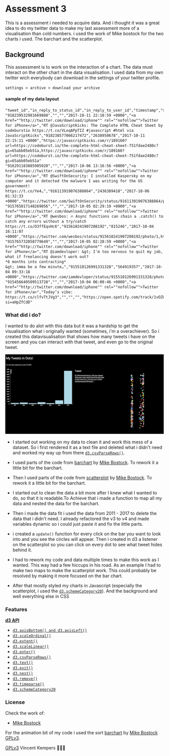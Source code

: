 # Assessment 3

This is a assessment i needed to acquire data. And i thought it was a great idea to do my twitter data to make my last assessment more of a visualisation than cold numbers. i used the work of Mike bostock for the two charts i used. The barchart and the scatterplot.

## Background

This assessment is to work on the interaction of a chart. The data must interact on the other chart in the data visualisation. I used data from my own twitter wich everybody can download in the settings of your twitter profile.

`settings > archive > download your archive`

#### sample of my data layout

```csv
"tweet_id","in_reply_to_status_id","in_reply_to_user_id","timestamp","source","text","retweeted_status_id","retweeted_status_user_id","retweeted_status_timestamp","expanded_urls"
"918239532981669888","","","2017-10-11 22:18:59 +0000","<a href=""http://twitter.com/download/iphone"" rel=""nofollow"">Twitter for iPhone</a>","RT @JavaScriptKicks: The Complete HTML Cheat Sheet by codeburstio https://t.co/VLoqAPpTIZ #javascript #html via JavaScriptKicks","918238577066217472","2638950678","2017-10-11 22:15:11 +0000","https://javascriptkicks.com/r/189160?url=https://codeburst.io/the-complete-html-cheat-sheet-751fdae2480c?gi=65abb05eb51a,https://javascriptkicks.com/r/189160?url=https://codeburst.io/the-complete-html-cheat-sheet-751fdae2480c?gi=65abb05eb51a"
"916291183885905920","","","2017-10-06 13:16:56 +0000","<a href=""http://twitter.com/download/iphone"" rel=""nofollow"">Twitter for iPhone</a>","RT @SwiftOnSecurity: I installed Kaspersky on my computer and it detected the malware I was writing for the US government! https://t.co/Ye4…","916113919076388864","2436389418","2017-10-06 01:32:33 +0000","https://twitter.com/SwiftOnSecurity/status/916113919076388864/photo/1"
"915765817140269056","","","2017-10-05 02:29:19 +0000","<a href=""http://twitter.com/download/iphone"" rel=""nofollow"">Twitter for iPhone</a>","RT @wesbos: 🔥 Async functions can chain a .catch() to catch any errors without a try/catch https://t.co/O3ffEqvHc6","915610241907208192","815246","2017-10-04 16:11:07 +0000","https://twitter.com/wesbos/status/915610241907208192/photo/1,https://twitter.com/wesbos/status/915610241907208192/photo/1"
"915765732058779649","","","2017-10-05 02:28:59 +0000","<a href=""http://twitter.com/download/iphone"" rel=""nofollow"">Twitter for iPhone</a>","RT @iamdevloper: &gt; I'm too nervous to quit my job, what if freelancing doesn't work out?
*6 months into contracting*
&gt; imma be a few minute…","915510126991331328","564919357","2017-10-04 09:33:18 +0000","https://twitter.com/iamdevloper/status/915510126991331328/photo/1"
"915456640509513728","","","2017-10-04 06:00:46 +0000","<a href=""http://twitter.com/download/iphone"" rel=""nofollow"">Twitter for iPhone</a>","Today’s vibe:  https://t.co/clfvTtJVg3","","","","https://open.spotify.com/track/1vOZUvVZRrveuom1RLhBF0?si=aHpZfCdD"
```

### What did i do?

I wanted to do alot with this data but it was a hardship to get the visualisation what i originally wanted (sometimes, i'm a overachiever). 
So i created this datavisualisation that shows how many tweets i have on the screen and you can interact with that tweet, and even go to the original tweet. 

![result of this code](preview.png)


*	I started out working on my data to clean it and work this mess of a dataset. So i first rendered it as a text file and deleted what i didn't need and worked my way up from there [`d3.csvParseRows()`](https://github.com/d3/d3-dsv/blob/master/README.md#csvParseRows).

*	I used parts of the code from [barchart](https://bl.ocks.org/mbostock/3887118) by [Mike Bostock](https://github.com/mbostock). To rework it a little bit for the barchart.

*	Then I used parts of the code from [scatterplot](https://bl.ocks.org/mbostock/3885304) by [Mike Bostock](https://github.com/mbostock). To rework it a little bit for the barchart.

*	I started out to clean the data a bit more after I knew what I wanted to do, so that it is readable.To Achieve that i made a function to map all my data and nested the data for the barchart. 

*	Then i made the data fit i used the data from 2011 - 2017 to delete the data that i didn't need. I already refactored the v3 to v4 and made variables dynamic so i could just paste it and fix the little parts.

*	 i created a `update()` function for every click on the bar you want to look into and you see the circles will appear. Then i created in d3 a listener on the scatterplot so you can click on every dot to see what tweet hides behind it.

* I had to rework my code and data multiple times to make this work as I wanted. This way had a few hiccups in his road. As an example I had to make two maps to make the scatterplot work. This could probably be resolved by making it more focused on the bar chart. 

*	After that mostly styled my charts in Javascript (especially the scatterplot, i used the [`d3.schemeCategory20`](https://github.com/d3/d3-scale/blob/master/README.md#schemeCategory20)). And the background and well everything else in CSS

### Features

[**d3 API**](https://github.com/d3/d3/blob/master/API.md)
* [`d3.axisBottom() and d3.axisLeft()`](https://github.com/d3/d3-axis/blob/master/README.md)
* [`d3.scaleOrdinal()`](https://github.com/d3/d3-3.x-api-reference/blob/master/Ordinal-Scales.md#ordinal)
* [`d3.extent()`](https://github.com/d3/d3-array/blob/master/README.md#extent)
* [`d3.scaleLinear()`](https://github.com/d3/d3-scale/blob/master/README.md#scaleLinear)
* [`d3.enter()`](https://github.com/d3/d3-selection/blob/master/README.md#selection_enter)
* [`d3.csvParseRows()`](https://github.com/d3/d3-dsv/blob/master/README.md#csvParseRows)
* [`d3.text()`](https://github.com/d3/d3-request/blob/master/README.md#text)
* [`d3.exit()`](https://github.com/d3/d3-selection/blob/master/README.md#selection_exit)
*	[`d3.nest()`](https://github.com/d3/d3-collection/blob/master/README.md#nests)
*	[`d3.remove()`](https://github.com/d3/d3-transition/blob/master/README.md#transition_remove)
* [`d3.timeparse()`](https://github.com/d3/d3-time-format/blob/master/README.md#timeParse)
* [`d3.schemeCategory20`](https://github.com/d3/d3-scale/blob/master/README.md#schemeCategory20)

### License

Check the work of: 
* [Mike Bostock](https://github.com/mbostock)

For the animation bit of my code i used the sort [barchart](https://bl.ocks.org/mbostock/3885705) by [Mike Bostock](https://github.com/mbostock) [GPLv3](https://opensource.org/licenses/GPL-3.0).


[GPLv3](https://choosealicense.com/licenses/gpl-3.0/) Vincent Kempers 👨🏽‍💻
